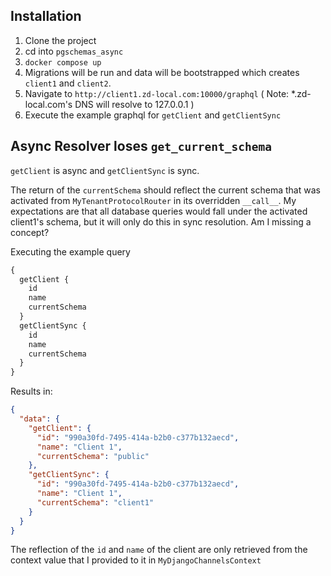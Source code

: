## Installation

1. Clone the project
2. cd into `pgschemas_async`
3. `docker compose up`
4. Migrations will be run and data will be bootstrapped which creates `client1` and `client2`.
5. Navigate to `http://client1.zd-local.com:10000/graphql` ( Note: *.zd-local.com's DNS will resolve to 127.0.0.1 )
6. Execute the example graphql for `getClient` and `getClientSync`


## Async Resolver loses `get_current_schema`

`getClient` is async and `getClientSync` is sync.

The return of the `currentSchema` should reflect the current schema that was activated from `MyTenantProtocolRouter` in its overridden `__call__`. My expectations are that all database queries would fall under the activated client1's schema, but it will only do this in sync resolution. Am I missing a concept?


Executing the example query
```graphql
{
  getClient {
    id
    name
    currentSchema
  }
  getClientSync {
    id
    name
    currentSchema
  }
}
```

Results in:
```json
{
  "data": {
    "getClient": {
      "id": "990a30fd-7495-414a-b2b0-c377b132aecd",
      "name": "Client 1",
      "currentSchema": "public"
    },
    "getClientSync": {
      "id": "990a30fd-7495-414a-b2b0-c377b132aecd",
      "name": "Client 1",
      "currentSchema": "client1"
    }
  }
}
```

The reflection of the `id` and `name` of the client are only retrieved from the context value that I provided to it in `MyDjangoChannelsContext`
